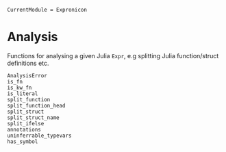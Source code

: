 ```@meta
CurrentModule = Expronicon
```

# Analysis

Functions for analysing a given Julia `Expr`, e.g splitting Julia function/struct definitions etc.

```@docs
AnalysisError
is_fn
is_kw_fn
is_literal
split_function
split_function_head
split_struct
split_struct_name
split_ifelse
annotations
uninferrable_typevars
has_symbol
```
